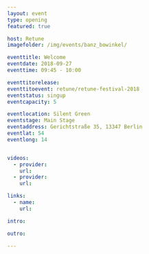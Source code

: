 ```yaml
---
layout: event
type: opening
featured: true

host: Retune
imagefolder: /img/events/banz_bowinkel/

eventtitle: Welcome
eventdate: 2018-09-27
eventtime: 09:45 - 10:00

eventtitorelease: 
eventtitoevent: retune/retune-festival-2018
eventstatus: singup
eventcapacity: 5

eventlocation: Silent Green
eventstage: Main Stage
eventaddress: Gerichtstraße 35, 13347 Berlin
eventlat: 54
eventlong: 14


videos:
  - provider:
    url:
  - provider:
    url:

links:
  - name:
    url:

intro:

outro:

---
```

